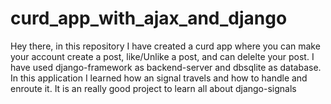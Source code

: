 # curd_app_with_ajax_and_django

Hey there, in this repository I have created a curd app where you can make your account create a post, like/Unlike a post, and can delelte your post.
I have used django-framework as backend-server and dbsqlite as database.
In this application I learned how an signal travels and how to handle and enroute it. It is an really good  project to learn all about django-signals

